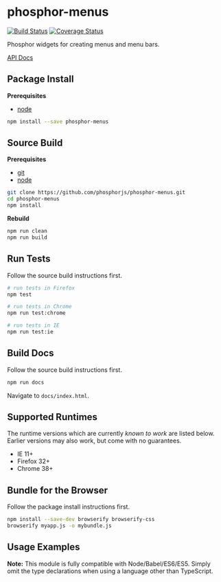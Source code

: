phosphor-menus
==============

[![Build Status](https://travis-ci.org/phosphorjs/phosphor-menus.svg)](https://travis-ci.org/phosphorjs/phosphor-menus?branch=master)
[![Coverage Status](https://coveralls.io/repos/phosphorjs/phosphor-menus/badge.svg?branch=master&service=github)](https://coveralls.io/github/phosphorjs/phosphor-menus?branch=master)

Phosphor widgets for creating menus and menu bars.

[API Docs](http://phosphorjs.github.io/phosphor-menus/api/)


Package Install
---------------

**Prerequisites**
- [node](http://nodejs.org/)

```bash
npm install --save phosphor-menus
```


Source Build
------------

**Prerequisites**
- [git](http://git-scm.com/)
- [node](http://nodejs.org/)

```bash
git clone https://github.com/phosphorjs/phosphor-menus.git
cd phosphor-menus
npm install
```

**Rebuild**
```bash
npm run clean
npm run build
```


Run Tests
---------

Follow the source build instructions first.

```bash
# run tests in Firefox
npm test

# run tests in Chrome
npm run test:chrome

# run tests in IE
npm run test:ie
```


Build Docs
----------

Follow the source build instructions first.

```bash
npm run docs
```

Navigate to `docs/index.html`.


Supported Runtimes
------------------

The runtime versions which are currently *known to work* are listed below.
Earlier versions may also work, but come with no guarantees.

- IE 11+
- Firefox 32+
- Chrome 38+


Bundle for the Browser
----------------------

Follow the package install instructions first.

```bash
npm install --save-dev browserify browserify-css
browserify myapp.js -o mybundle.js
```


Usage Examples
--------------

**Note:** This module is fully compatible with Node/Babel/ES6/ES5. Simply
omit the type declarations when using a language other than TypeScript.
